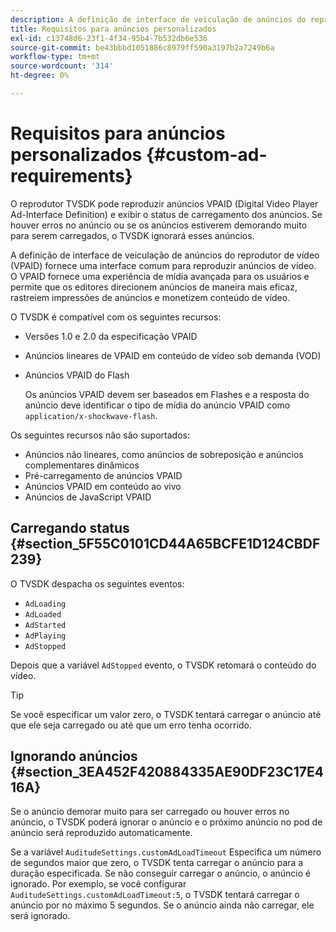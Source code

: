 ```yaml
---
description: A definição de interface de veiculação de anúncios do reprodutor de vídeo (VPAID) fornece uma interface comum para reproduzir anúncios de vídeo. O VPAID fornece uma experiência de mídia avançada para os usuários e permite que os editores direcionem anúncios de maneira mais eficaz, rastreiem impressões de anúncios e monetizem conteúdo de vídeo.
title: Requisitos para anúncios personalizados
exl-id: c13748d6-23f1-4f34-95b4-7b532db6e536
source-git-commit: be43bbbd1051886c8979ff590a3197b2a7249b6a
workflow-type: tm+mt
source-wordcount: '314'
ht-degree: 0%

---
```


# Requisitos para anúncios personalizados {#custom-ad-requirements}

O reprodutor TVSDK pode reproduzir anúncios VPAID (Digital Video Player Ad-Interface Definition) e exibir o status de carregamento dos anúncios. Se houver erros no anúncio ou se os anúncios estiverem demorando muito para serem carregados, o TVSDK ignorará esses anúncios.

A definição de interface de veiculação de anúncios do reprodutor de vídeo (VPAID) fornece uma interface comum para reproduzir anúncios de vídeo. O VPAID fornece uma experiência de mídia avançada para os usuários e permite que os editores direcionem anúncios de maneira mais eficaz, rastreiem impressões de anúncios e monetizem conteúdo de vídeo.

<!--<a id="section_9A358902CBC24999BA34206EE2029616"></a>-->

O TVSDK é compatível com os seguintes recursos:

* Versões 1.0 e 2.0 da especificação VPAID
* Anúncios lineares de VPAID em conteúdo de vídeo sob demanda (VOD)
* Anúncios VPAID do Flash

   Os anúncios VPAID devem ser baseados em Flashes e a resposta do anúncio deve identificar o tipo de mídia do anúncio VPAID como `application/x-shockwave-flash`.

Os seguintes recursos não são suportados:

* Anúncios não lineares, como anúncios de sobreposição e anúncios complementares dinâmicos
* Pré-carregamento de anúncios VPAID
* Anúncios VPAID em conteúdo ao vivo
* Anúncios de JavaScript VPAID

## Carregando status {#section_5F55C0101CD44A65BCFE1D124CBDF239}

O TVSDK despacha os seguintes eventos:

* `AdLoading`
* `AdLoaded`
* `AdStarted`
* `AdPlaying`
* `AdStopped`

Depois que a variável `AdStopped` evento, o TVSDK retomará o conteúdo do vídeo.

>[!TIP]
>
>Se você especificar um valor zero, o TVSDK tentará carregar o anúncio até que ele seja carregado ou até que um erro tenha ocorrido.

## Ignorando anúncios {#section_3EA452F420884335AE90DF23C17E416A}

Se o anúncio demorar muito para ser carregado ou houver erros no anúncio, o TVSDK poderá ignorar o anúncio e o próximo anúncio no pod de anúncio será reproduzido automaticamente.

Se a variável `AuditudeSettings.customAdLoadTimeout` Especifica um número de segundos maior que zero, o TVSDK tenta carregar o anúncio para a duração especificada. Se não conseguir carregar o anúncio, o anúncio é ignorado. Por exemplo, se você configurar `AuditudeSettings.customAdLoadTimeout:5`, o TVSDK tentará carregar o anúncio por no máximo 5 segundos. Se o anúncio ainda não carregar, ele será ignorado.
